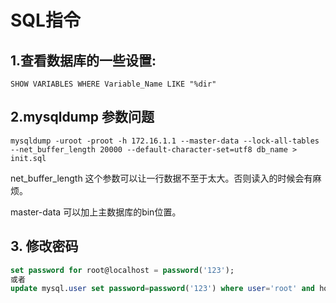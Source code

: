 # SQL指令

## 1.查看数据库的一些设置:

```text
SHOW VARIABLES WHERE Variable_Name LIKE "%dir"
```

## 2.mysqldump 参数问题
```
mysqldump -uroot -proot -h 172.16.1.1 --master-data --lock-all-tables --net_buffer_length 20000 --default-character-set=utf8 db_name > init.sql
```

net_buffer_length 这个参数可以让一行数据不至于太大。否则读入的时候会有麻烦。

master-data 可以加上主数据库的bin位置。


## 3. 修改密码
```sql
set password for root@localhost = password('123');
或者
update mysql.user set password=password('123') where user='root' and host='localhost';  
```